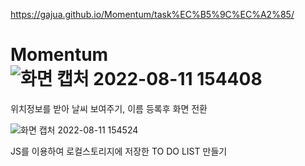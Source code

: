

https://gajua.github.io/Momentum/task%EC%B5%9C%EC%A2%85/


# Momentum![화면 캡처 2022-08-11 154408](https://user-images.githubusercontent.com/101968934/184078192-9afdbe89-81f6-424c-a0e8-ff498ca28145.png)

위치정보를 받아 날씨 보여주기, 이름 등록후 화면 전환

![화면 캡처 2022-08-11 154524](https://user-images.githubusercontent.com/101968934/184078272-1cb4d969-61d5-411d-8ee7-63e8305fffd0.png)

JS를 이용하여 로컬스토리지에 저장한 TO DO LIST 만들기
